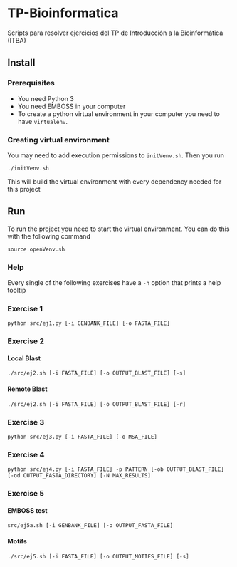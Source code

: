 # TP-Bioinformatica
Scripts para resolver ejercicios del TP de Introducción a la Bioinformática (ITBA)

## Install
### Prerequisites
- You need Python 3
- You need EMBOSS in your computer
- To create a python virtual environment in your computer you need to have `virtualenv`.

### Creating virtual environment
You may need to add execution permissions to `initVenv.sh`. Then you run
```
./initVenv.sh
```
This will build the virtual environment with every dependency needed for this project

## Run
To run the project you need to start the virtual environment. You can do this with the following command
```
source openVenv.sh
```

### Help
Every single of the following exercises have a `-h` option that prints a help tooltip

### Exercise 1
```
python src/ej1.py [-i GENBANK_FILE] [-o FASTA_FILE] 
```

### Exercise 2
#### Local Blast
```
./src/ej2.sh [-i FASTA_FILE] [-o OUTPUT_BLAST_FILE] [-s]
```

#### Remote Blast
```
./src/ej2.sh [-i FASTA_FILE] [-o OUTPUT_BLAST_FILE] [-r]
```

### Exercise 3
```
python src/ej3.py [-i FASTA_FILE] [-o MSA_FILE]
```

### Exercise 4
```
python src/ej4.py [-i FASTA_FILE] -p PATTERN [-ob OUTPUT_BLAST_FILE] [-od OUTPUT_FASTA_DIRECTORY] [-N MAX_RESULTS]
```

### Exercise 5
#### EMBOSS test
```
src/ej5a.sh [-i GENBANK_FILE] [-o OUTPUT_FASTA_FILE]
```

#### Motifs
```
./src/ej5.sh [-i FASTA_FILE] [-o OUTPUT_MOTIFS_FILE] [-s]
```